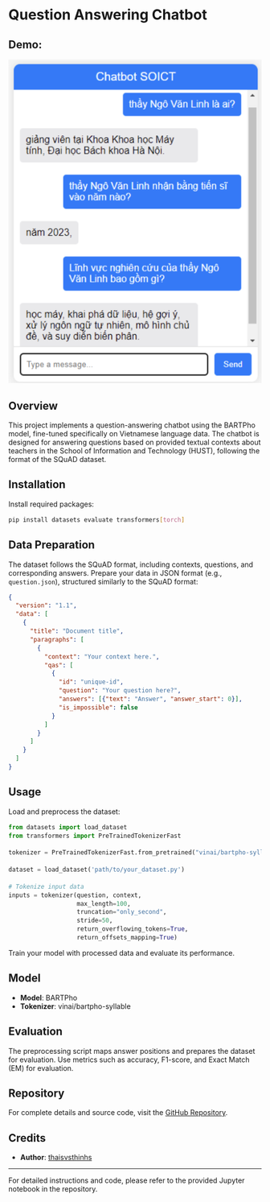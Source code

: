 # Question Answering Chatbot

## Demo:
![Sơ đồ hệ thống](app.png)


## Overview
This project implements a question-answering chatbot using the BARTPho model, fine-tuned specifically on Vietnamese language data. The chatbot is designed for answering questions based on provided textual contexts about teachers in the School of Information and Technology (HUST), following the format of the SQuAD dataset.

## Installation

Install required packages:

```bash
pip install datasets evaluate transformers[torch]
```

## Data Preparation
The dataset follows the SQuAD format, including contexts, questions, and corresponding answers. Prepare your data in JSON format (e.g., `question.json`), structured similarly to the SQuAD format:

```json
{
  "version": "1.1",
  "data": [
    {
      "title": "Document title",
      "paragraphs": [
        {
          "context": "Your context here.",
          "qas": [
            {
              "id": "unique-id",
              "question": "Your question here?",
              "answers": [{"text": "Answer", "answer_start": 0}],
              "is_impossible": false
            }
          ]
        }
      ]
    }
  ]
}
```

## Usage

Load and preprocess the dataset:

```python
from datasets import load_dataset
from transformers import PreTrainedTokenizerFast

tokenizer = PreTrainedTokenizerFast.from_pretrained("vinai/bartpho-syllable")

dataset = load_dataset('path/to/your_dataset.py')

# Tokenize input data
inputs = tokenizer(question, context,
                   max_length=100,
                   truncation="only_second",
                   stride=50,
                   return_overflowing_tokens=True,
                   return_offsets_mapping=True)
```

Train your model with processed data and evaluate its performance.

## Model
- **Model**: BARTPho
- **Tokenizer**: vinai/bartpho-syllable

## Evaluation

The preprocessing script maps answer positions and prepares the dataset for evaluation. Use metrics such as accuracy, F1-score, and Exact Match (EM) for evaluation.

## Repository
For complete details and source code, visit the [GitHub Repository](https://github.com/thaisvsthinhs/Question-Answering-Chatbot).

## Credits
- **Author**: [thaisvsthinhs](https://github.com/thaisvsthinhs)

---

For detailed instructions and code, please refer to the provided Jupyter notebook in the repository.

